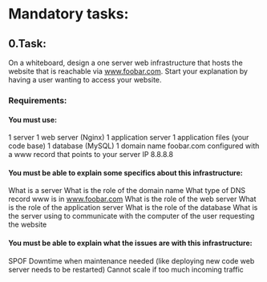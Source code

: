 # Mandatory tasks:

## 0.Task:
On a whiteboard, design a one server web infrastructure that hosts the website that is reachable via www.foobar.com. Start your explanation by having a user wanting to access your website.

### Requirements:

#### You must use:
  1 server
  1 web server (Nginx)
  1 application server
  1 application files (your code base)
  1 database (MySQL)
  1 domain name foobar.com configured with a www record that points to your server IP 8.8.8.8
#### You must be able to explain some specifics about this infrastructure:
  What is a server
  What is the role of the domain name
  What type of DNS record www is in www.foobar.com
  What is the role of the web server
  What is the role of the application server
  What is the role of the database
  What is the server using to communicate with the computer of the user requesting the website
#### You must be able to explain what the issues are with this infrastructure:
  SPOF
  Downtime when maintenance needed (like deploying new code web server needs to be restarted)
  Cannot scale if too much incoming traffic

